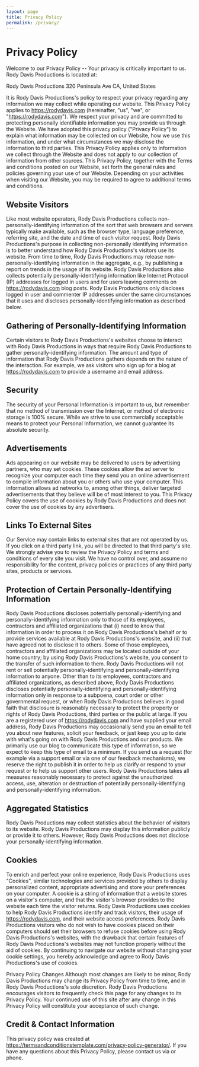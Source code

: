 ```yaml
---
layout: page
title: Privacy Policy
permalink: /privacy/
---
```


# Privacy Policy

Welcome to our Privacy Policy
-- Your privacy is critically important to us.
Rody Davis Productions is located at:

Rody Davis Productions
320 Peninsula Ave
CA, United States

It is Rody Davis Productions's policy to respect your privacy regarding any information we may collect while operating our website. This Privacy Policy applies to https://rodydavis.com (hereinafter, "us", "we", or "https://rodydavis.com"). We respect your privacy and are committed to protecting personally identifiable information you may provide us through the Website. We have adopted this privacy policy ("Privacy Policy") to explain what information may be collected on our Website, how we use this information, and under what circumstances we may disclose the information to third parties. This Privacy Policy applies only to information we collect through the Website and does not apply to our collection of information from other sources.
This Privacy Policy, together with the Terms and conditions posted on our Website, set forth the general rules and policies governing your use of our Website. Depending on your activities when visiting our Website, you may be required to agree to additional terms and conditions.

## Website Visitors

Like most website operators, Rody Davis Productions collects non-personally-identifying information of the sort that web browsers and servers typically make available, such as the browser type, language preference, referring site, and the date and time of each visitor request. Rody Davis Productions's purpose in collecting non-personally identifying information is to better understand how Rody Davis Productions's visitors use its website. From time to time, Rody Davis Productions may release non-personally-identifying information in the aggregate, e.g., by publishing a report on trends in the usage of its website.
Rody Davis Productions also collects potentially personally-identifying information like Internet Protocol (IP) addresses for logged in users and for users leaving comments on https://rodydavis.com blog posts. Rody Davis Productions only discloses logged in user and commenter IP addresses under the same circumstances that it uses and discloses personally-identifying information as described below.

## Gathering of Personally-Identifying Information

Certain visitors to Rody Davis Productions's websites choose to interact with Rody Davis Productions in ways that require Rody Davis Productions to gather personally-identifying information. The amount and type of information that Rody Davis Productions gathers depends on the nature of the interaction. For example, we ask visitors who sign up for a blog at https://rodydavis.com to provide a username and email address.

## Security

The security of your Personal Information is important to us, but remember that no method of transmission over the Internet, or method of electronic storage is 100% secure. While we strive to use commercially acceptable means to protect your Personal Information, we cannot guarantee its absolute security.

## Advertisements

Ads appearing on our website may be delivered to users by advertising partners, who may set cookies. These cookies allow the ad server to recognize your computer each time they send you an online advertisement to compile information about you or others who use your computer. This information allows ad networks to, among other things, deliver targeted advertisements that they believe will be of most interest to you. This Privacy Policy covers the use of cookies by Rody Davis Productions and does not cover the use of cookies by any advertisers.

## Links To External Sites

Our Service may contain links to external sites that are not operated by us. If you click on a third party link, you will be directed to that third party's site. We strongly advise you to review the Privacy Policy and terms and conditions of every site you visit.
We have no control over, and assume no responsibility for the content, privacy policies or practices of any third party sites, products or services.

## Protection of Certain Personally-Identifying Information

Rody Davis Productions discloses potentially personally-identifying and personally-identifying information only to those of its employees, contractors and affiliated organizations that (i) need to know that information in order to process it on Rody Davis Productions's behalf or to provide services available at Rody Davis Productions's website, and (ii) that have agreed not to disclose it to others. Some of those employees, contractors and affiliated organizations may be located outside of your home country; by using Rody Davis Productions's website, you consent to the transfer of such information to them. Rody Davis Productions will not rent or sell potentially personally-identifying and personally-identifying information to anyone. Other than to its employees, contractors and affiliated organizations, as described above, Rody Davis Productions discloses potentially personally-identifying and personally-identifying information only in response to a subpoena, court order or other governmental request, or when Rody Davis Productions believes in good faith that disclosure is reasonably necessary to protect the property or rights of Rody Davis Productions, third parties or the public at large.
If you are a registered user of https://rodydavis.com and have supplied your email address, Rody Davis Productions may occasionally send you an email to tell you about new features, solicit your feedback, or just keep you up to date with what's going on with Rody Davis Productions and our products. We primarily use our blog to communicate this type of information, so we expect to keep this type of email to a minimum. If you send us a request (for example via a support email or via one of our feedback mechanisms), we reserve the right to publish it in order to help us clarify or respond to your request or to help us support other users. Rody Davis Productions takes all measures reasonably necessary to protect against the unauthorized access, use, alteration or destruction of potentially personally-identifying and personally-identifying information.

## Aggregated Statistics

Rody Davis Productions may collect statistics about the behavior of visitors to its website. Rody Davis Productions may display this information publicly or provide it to others. However, Rody Davis Productions does not disclose your personally-identifying information.

## Cookies

To enrich and perfect your online experience, Rody Davis Productions uses "Cookies", similar technologies and services provided by others to display personalized content, appropriate advertising and store your preferences on your computer.
A cookie is a string of information that a website stores on a visitor's computer, and that the visitor's browser provides to the website each time the visitor returns. Rody Davis Productions uses cookies to help Rody Davis Productions identify and track visitors, their usage of https://rodydavis.com, and their website access preferences. Rody Davis Productions visitors who do not wish to have cookies placed on their computers should set their browsers to refuse cookies before using Rody Davis Productions's websites, with the drawback that certain features of Rody Davis Productions's websites may not function properly without the aid of cookies.
By continuing to navigate our website without changing your cookie settings, you hereby acknowledge and agree to Rody Davis Productions's use of cookies.

Privacy Policy Changes
Although most changes are likely to be minor, Rody Davis Productions may change its Privacy Policy from time to time, and in Rody Davis Productions's sole discretion. Rody Davis Productions encourages visitors to frequently check this page for any changes to its Privacy Policy. Your continued use of this site after any change in this Privacy Policy will constitute your acceptance of such change.

## Credit & Contact Information

This privacy policy was created at https://termsandconditionstemplate.com/privacy-policy-generator/. If you have any questions about this Privacy Policy, please contact us via or phone.

